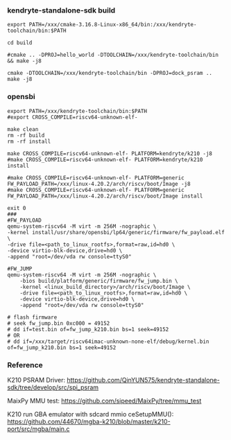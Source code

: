 ### kendryte-standalone-sdk build
```
export PATH=/xxx/cmake-3.16.8-Linux-x86_64/bin:/xxx/kendryte-toolchain/bin:$PATH

cd build

#cmake .. -DPROJ=hello_world -DTOOLCHAIN=/xxx/kendryte-toolchain/bin && make -j8

cmake -DTOOLCHAIN=/xxx/kendryte-toolchain/bin -DPROJ=dock_psram ..
make -j8
```

### opensbi
```
export PATH=/xxx/kendryte-toolchain/bin:$PATH
#export CROSS_COMPILE=riscv64-unknown-elf-

make clean
rm -rf build
rm -rf install

make CROSS_COMPILE=riscv64-unknown-elf- PLATFORM=kendryte/k210 -j8
#make CROSS_COMPILE=riscv64-unknown-elf- PLATFORM=kendryte/k210 install

#make CROSS_COMPILE=riscv64-unknown-elf- PLATFORM=generic FW_PAYLOAD_PATH=/xxx/linux-4.20.2/arch/riscv/boot/Image -j8
#make CROSS_COMPILE=riscv64-unknown-elf- PLATFORM=generic FW_PAYLOAD_PATH=/xxx/linux-4.20.2/arch/riscv/boot/Image install

exit 0
###
#FW_PAYLOAD
qemu-system-riscv64 -M virt -m 256M -nographic \
-kernel install/usr/share/opensbi/lp64/generic/firmware/fw_payload.elf \
-drive file=<path_to_linux_rootfs>,format=raw,id=hd0 \
-device virtio-blk-device,drive=hd0 \
-append "root=/dev/vda rw console=ttyS0"

#FW_JUMP
qemu-system-riscv64 -M virt -m 256M -nographic \
	-bios build/platform/generic/firmware/fw_jump.bin \
	-kernel <linux_build_directory>/arch/riscv/boot/Image \
	-drive file=<path_to_linux_rootfs>,format=raw,id=hd0 \
	-device virtio-blk-device,drive=hd0 \
	-append "root=/dev/vda rw console=ttyS0"

# flash firmware
# seek fw_jump.bin 0xc000 = 49152
# dd if=test.bin of=fw_jump_k210.bin bs=1 seek=49152
# OR
# dd if=/xxx/target/riscv64imac-unknown-none-elf/debug/kernel.bin of=fw_jump_k210.bin bs=1 seek=49152

```

### Reference

K210 PSRAM Driver:
https://github.com/QinYUN575/kendryte-standalone-sdk/tree/develop/src/spi_psram

MaixPy MMU test:
https://github.com/sipeed/MaixPy/tree/mmu_test

K210 run GBA emulator with sdcard mmio ceSetupMMU():
https://github.com/44670/mgba-k210/blob/master/k210-port/src/mgba/main.c


